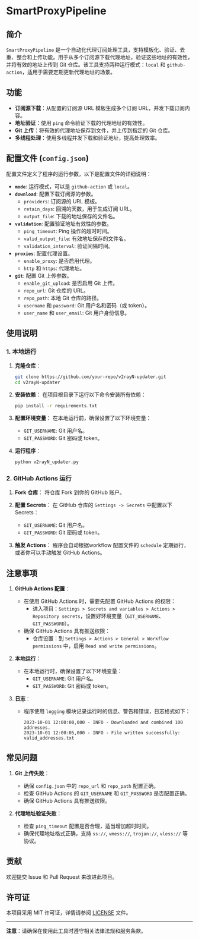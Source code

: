 # SmartProxyPipeline

## 简介

`SmartProxyPipeline` 是一个自动化代理订阅处理工具，支持模板化、验证、去重、整合和上传功能。用于从多个订阅源下载代理地址，验证这些地址的有效性，并将有效的地址上传到 Git 仓库。该工具支持两种运行模式：`local` 和 `github-action`，适用于需要定期更新代理地址的场景。

## 功能

- **订阅源下载**：从配置的订阅源 URL 模板生成多个订阅 URL，并发下载订阅内容。
- **地址验证**：使用 `ping` 命令验证下载的代理地址的有效性。
- **Git 上传**：将有效的代理地址保存到文件，并上传到指定的 Git 仓库。
- **多线程处理**：使用多线程并发下载和验证地址，提高处理效率。

## 配置文件 (`config.json`)

配置文件定义了程序的运行参数，以下是配置文件的详细说明：

- **`mode`**: 运行模式，可以是 `github-action` 或 `local`。
- **`download`**: 配置下载订阅源的参数。
  - `providers`: 订阅源的 URL 模板。
  - `retain_days`: 回溯的天数，用于生成订阅 URL。
  - `output_file`: 下载的地址保存的文件名。
- **`validation`**: 配置验证地址有效性的参数。
  - `ping_timeout`: Ping 操作的超时时间。
  - `valid_output_file`: 有效地址保存的文件名。
  - `validation_interval`: 验证间隔时间。
- **`proxies`**: 配置代理设置。
  - `enable_proxy`: 是否启用代理。
  - `http` 和 `https`: 代理地址。
- **`git`**: 配置 Git 上传参数。
  - `enable_git_upload`: 是否启用 Git 上传。
  - `repo_url`: Git 仓库的 URL。
  - `repo_path`: 本地 Git 仓库的路径。
  - `username` 和 `password`: Git 用户名和密码（或 token）。
  - `user_name` 和 `user_email`: Git 用户身份信息。

## 使用说明

### 1. 本地运行

1. **克隆仓库**：
   ```bash
   git clone https://github.com/your-repo/v2rayN-updater.git
   cd v2rayN-updater
   ```
2. **安装依赖**：
   在项目根目录下运行以下命令安装所有依赖：

   ```bash
   pip install -r requirements.txt
   ```

3. **配置环境变量**：
   在本地运行前，确保设置了以下环境变量：
   - `GIT_USERNAME`: Git 用户名。
   - `GIT_PASSWORD`: Git 密码或 token。

4. **运行程序**：
   ```bash
   python v2rayN_updater.py
   ```

### 2. GitHub Actions 运行

1. **Fork 仓库**：
   将仓库 Fork 到你的 GitHub 账户。

2. **配置 Secrets**：
   在 GitHub 仓库的 `Settings -> Secrets` 中配置以下 Secrets：
   - `GIT_USERNAME`: Git 用户名。
   - `GIT_PASSWORD`: Git 密码或 token。

3. **触发 Actions**：
   程序会自动根据workflow 配置文件的 `schedule` 定期运行，或者你可以手动触发 GitHub Actions。

## 注意事项

1. **GitHub Actions 配置**：
   - 在使用 GitHub Actions 时，需要先配置 GitHub Actions 的权限：
     - 进入项目：`Settings > Secrets and variables > Actions > Repository secrets`，设置好环境变量（`GIT_USERNAME`、`GIT_PASSWORD`）。
   - 确保 GitHub Actions 具有推送权限：
     - 仓库设置：到 `Settings > Actions > General > Workflow permissions` 中，启用 `Read and write permissions`。

2. **本地运行**：
   - 在本地运行时，确保设置了以下环境变量：
     - `GIT_USERNAME`: Git 用户名。
     - `GIT_PASSWORD`: Git 密码或 token。

3. **日志**：
   - 程序使用 `logging` 模块记录运行时的信息、警告和错误，日志格式如下：
     ```
     2023-10-01 12:00:00,000 - INFO - Downloaded and combined 100 addresses.
     2023-10-01 12:00:05,000 - INFO - File written successfully: valid_addresses.txt
     ```

## 常见问题

1. **Git 上传失败**：
   - 确保 `config.json` 中的 `repo_url` 和 `repo_path` 配置正确。
   - 检查 GitHub Actions 的 `GIT_USERNAME` 和 `GIT_PASSWORD` 是否配置正确。
   - 确保 GitHub Actions 具有推送权限。

2. **代理地址验证失败**：
   - 检查 `ping_timeout` 配置是否合理，适当增加超时时间。
   - 确保代理地址格式正确，支持 `ss://`, `vmess://`, `trojan://`, `vless://` 等协议。


## 贡献

欢迎提交 Issue 和 Pull Request 来改进此项目。

## 许可证

本项目采用 MIT 许可证，详情请参阅 [LICENSE](LICENSE) 文件。

---

**注意**：请确保在使用此工具时遵守相关法律法规和服务条款。
